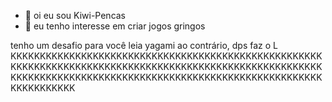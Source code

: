 - 👋 oi eu sou Kiwi-Pencas
- 👀 eu tenho interesse em criar jogos gringos

tenho um desafio para você leia yagami ao contrário, dps faz o L KKKKKKKKKKKKKKKKKKKKKKKKKKKKKKKKKKKKKKKKKKKKKKKKKKKKKKKKKKKKKKKKKKKKKKKKKKKKKKKKKKKKKKKKKKKKKKKKKKKKKKKKKKKKKKKKKKKKKKKKKKKKKKKKKKKKKKKKKKKKKKKKKKKKKKKKKKKKKKKKKKKKKKKKKK
